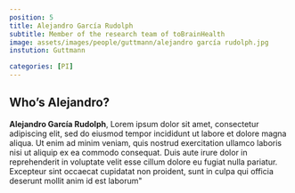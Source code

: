 ```yaml
---
position: 5
title: Alejandro García Rudolph
subtitle: Member of the research team of toBrainHealth
image: assets/images/people/guttmann/alejandro garcía rudolph.jpg
instution: Guttmann

categories: [PI]
---
```


## Who’s Alejandro?

**Alejandro García Rudolph**, Lorem ipsum dolor sit amet, consectetur adipiscing elit, sed do eiusmod tempor incididunt ut labore et dolore magna aliqua. Ut enim ad minim veniam, quis nostrud exercitation ullamco laboris nisi ut aliquip ex ea commodo consequat. Duis aute irure dolor in reprehenderit in voluptate velit esse cillum dolore eu fugiat nulla pariatur. Excepteur sint occaecat cupidatat non proident, sunt in culpa qui officia deserunt mollit anim id est laborum"